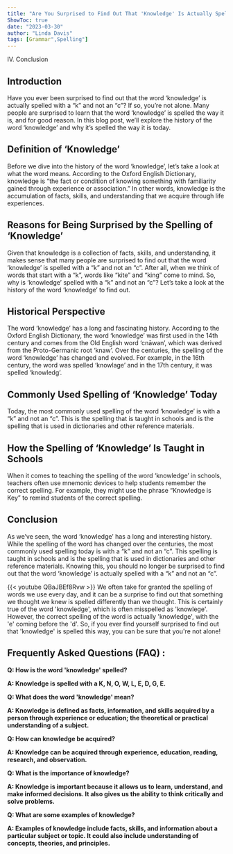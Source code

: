 ```yaml
---
title: "Are You Surprised to Find Out That 'Knowledge' Is Actually Spelled THIS Way?!"
ShowToc: true 
date: "2023-03-30"
author: "Linda Davis" 
tags: [Grammar",Spelling"]
---
```

IV. Conclusion

## Introduction 

Have you ever been surprised to find out that the word ‘knowledge’ is actually spelled with a “k” and not an “c”? If so, you’re not alone. Many people are surprised to learn that the word ‘knowledge’ is spelled the way it is, and for good reason. In this blog post, we’ll explore the history of the word ‘knowledge’ and why it’s spelled the way it is today.

## Definition of ‘Knowledge’

Before we dive into the history of the word ‘knowledge’, let’s take a look at what the word means. According to the Oxford English Dictionary, knowledge is “the fact or condition of knowing something with familiarity gained through experience or association.” In other words, knowledge is the accumulation of facts, skills, and understanding that we acquire through life experiences.

## Reasons for Being Surprised by the Spelling of ‘Knowledge’

Given that knowledge is a collection of facts, skills, and understanding, it makes sense that many people are surprised to find out that the word ‘knowledge’ is spelled with a “k” and not an “c”. After all, when we think of words that start with a “k”, words like “kite” and “king” come to mind. So, why is ‘knowledge’ spelled with a “k” and not an “c”? Let’s take a look at the history of the word ‘knowledge’ to find out.

## Historical Perspective

The word ‘knowledge’ has a long and fascinating history. According to the Oxford English Dictionary, the word ‘knowledge’ was first used in the 14th century and comes from the Old English word ‘cnāwan’, which was derived from the Proto-Germanic root ‘knaw’. Over the centuries, the spelling of the word ‘knowledge’ has changed and evolved. For example, in the 16th century, the word was spelled ‘knowlage’ and in the 17th century, it was spelled ‘knowledg’. 

## Commonly Used Spelling of ‘Knowledge’ Today

Today, the most commonly used spelling of the word ‘knowledge’ is with a “k” and not an “c”. This is the spelling that is taught in schools and is the spelling that is used in dictionaries and other reference materials. 

## How the Spelling of ‘Knowledge’ Is Taught in Schools

When it comes to teaching the spelling of the word ‘knowledge’ in schools, teachers often use mnemonic devices to help students remember the correct spelling. For example, they might use the phrase “Knowledge is Key” to remind students of the correct spelling. 

## Conclusion

As we’ve seen, the word ‘knowledge’ has a long and interesting history. While the spelling of the word has changed over the centuries, the most commonly used spelling today is with a “k” and not an “c”. This spelling is taught in schools and is the spelling that is used in dictionaries and other reference materials. Knowing this, you should no longer be surprised to find out that the word ‘knowledge’ is actually spelled with a “k” and not an “c”.

{{< youtube QBaJBEf8Rvw >}} 
We often take for granted the spelling of words we use every day, and it can be a surprise to find out that something we thought we knew is spelled differently than we thought. This is certainly true of the word 'knowledge', which is often misspelled as 'knowlege'. However, the correct spelling of the word is actually 'knowledge', with the 'e' coming before the 'd'. So, if you ever find yourself surprised to find out that 'knowledge' is spelled this way, you can be sure that you're not alone!

## Frequently Asked Questions (FAQ) :
**Q: How is the word 'knowledge' spelled?**

**A: Knowledge is spelled with a K, N, O, W, L, E, D, G, E.**

**Q: What does the word 'knowledge' mean?**

**A: Knowledge is defined as facts, information, and skills acquired by a person through experience or education; the theoretical or practical understanding of a subject.**

**Q: How can knowledge be acquired?**

**A: Knowledge can be acquired through experience, education, reading, research, and observation.**

**Q: What is the importance of knowledge?**

**A: Knowledge is important because it allows us to learn, understand, and make informed decisions. It also gives us the ability to think critically and solve problems.**

**Q: What are some examples of knowledge?**

**A: Examples of knowledge include facts, skills, and information about a particular subject or topic. It could also include understanding of concepts, theories, and principles.**





